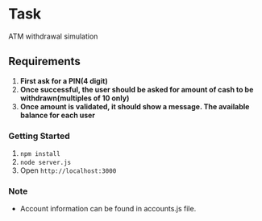 # Task 

ATM withdrawal simulation

## Requirements

1. **First ask for a PIN(4 digit)**
2. **Once successful, the user should be asked for amount of cash to be withdrawn(multiples of 10 only)**
3. **Once amount is validated, it should show a message. The available balance for each user**

### Getting Started

1. `npm install`
2. `node server.js`
3. Open `http://localhost:3000`

### Note
- Account information can be found in accounts.js file.